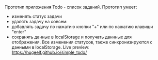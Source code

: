 Прототип приложения Todo - список заданий.
Прототип умеет:
- изменять статус задачи
- удалять задачу на совсем
- добавлять задачу по нажатию кнопки "+" или по нажатию клавиши "enter"
- сохранять данные в localStorage и получать даннные для отображения.
Все изменения статусов, также синхронизируются с данными в localStorage.
Live preview: https://hugeelf.github.io/simple_todo/
